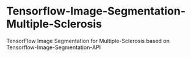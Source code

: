 # Tensorflow-Image-Segmentation-Multiple-Sclerosis
TensorFlow Image Segmentation for Multiple-Sclerosis based on Tensorflow-Image-Segmentation-API
